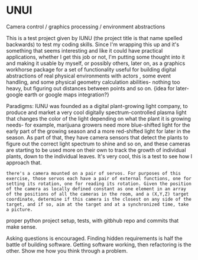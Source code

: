 # UNUI
Camera control / graphics processing / environment abstractions

This is a test project given by IUNU (the project title is that name spelled backwards) to test my coding skills.  Since I'm wrapping this up and it's something that seems interesting and like it could have practical applications, whether I get this job or not, I'm putting some thought into it and making it usable by myself, or possibly others, later on, as a graphics workhorse package for a set of functionality useful for building digital abstractions of real physical environments with actors <entities with behavior>, some event handling, and some physical geometry calculation abilities- nothing too heavy, but figuring out distances between points and so on.  {idea for later- google earth or google maps integration?}

Paradigms: IUNU was founded as a digital plant-growing light company, to produce and market a very cool digitally spectrum-controlled plasma light that changes the color of the light depending on what the plant it is growing needs- for example, marijuana growers need more blue-shifted light for the early part of the growing season and a more red-shifted light for later in the season.  As part of that, they have camera sensors that detect the plants to figure out the correct light spectrum to shine and so on, and these cameras are starting to be used more on their own to track the growth of individual plants, down to the individual leaves. It's very cool, this is a test to see how I approach that. 

	there's a camera mounted on a pair of servos. For purposes of this exercise, those servos each have a pair of external functions, one for setting its rotation, one for reading its rotation. Given the position of the camera as locally defined constant as one element in an array of the positions of all the cameras in the room, and a (X,Y,Z) target coordinate, determine if this camera is the closest on any side of the target, and if so, aim at the target and at a synchronized time, take a picture.

 proper python project setup, tests, with gitbhub repo and commits that make sense.

 Asking questions is encouraged. Finding hidden requirements is half the battle of building software. Getting software working, then refactoring is the other. Show me how you think through a problem.

